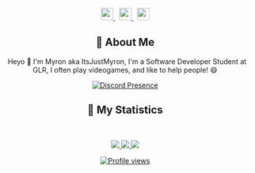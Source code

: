 <div align = "center">

<!-- <p align="center">
    <a href="https://www.itsjustmyron.nl/">
        <img src="./assets/banner2.png" />
    </a>
</p> -->
<p align="center">
    <a href="https://www.itsjustmyron.nl/">
        <img src="./assets/icons/header/website.svg" width="25px" />
    </a>
    &nbsp;
    <a href="https://github.com/MyronQuispel/">
        <img src="./assets/icons/header/github.svg" width="25px" />
    </a>
    &nbsp;
    <a href="https://twitter.com/MyronQuis/">
        <img src="./assets/icons/header/twitter.svg" width="25px" />
    </a>
</p>



## :bust_in_silhouette: About Me
&nbsp;
Heyo 👋 I'm Myron aka ItsJustMyron, I'm a Software Developer Student at GLR, I often play videogames, and like to help people! 😄

[![Discord Presence](https://lanyard.cnrad.dev/api/427872440694210560?animated=true)](https://discord.com/users/427872440694210560)

## 🔖 My Statistics
&nbsp;

<p align="center">
    <a href="https://github.com/MQ06/">
        <img src="https://github-readme-stats.vercel.app/api?username=MQ06&show_icons=true&count_private=true&include_all_commits=true&line_height=21&cache_seconds=1800&theme=algolia" />
    </a>
    <a href="https://github.com/MQ06/">
        <img src="https://github-readme-stats.vercel.app/api/top-langs/?username=MQ06&layout=compact&count_private=true&langs_count=8&card_width=445&bg_color=0d1117&title_color=ffffff&text_color=ffffff&icon_color=db1cff&hide_border=true/" />
    </a>
    <a href="https://github.com/MQ06/">
        <img src="https://github-readme-streak-stats.herokuapp.com?user=MQ06&hide_border=true&background=0D1117&currStreakLabel=FFFFFF&sideLabels=FFFFFF&currStreakNum=FFFFFF&dates=FFFFFF&sideNums=FFFFFF&fire=db1cff&ring=db1cff&stroke=FFFFFFFF)](https://git.io/streak-stats" />
</p>
    
![Profile views](https://komarev.com/ghpvc/?username=MQ06&color=brightgreen)

</div>
